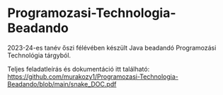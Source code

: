 # Programozasi-Technologia-Beadando
2023-24-es tanév őszi félévében készült Java beadandó Programozási Technológia tárgyból. 

Teljes feladatleírás és dokumentáció itt található: https://github.com/murakozy1/Programozasi-Technologia-Beadando/blob/main/snake_DOC.pdf
